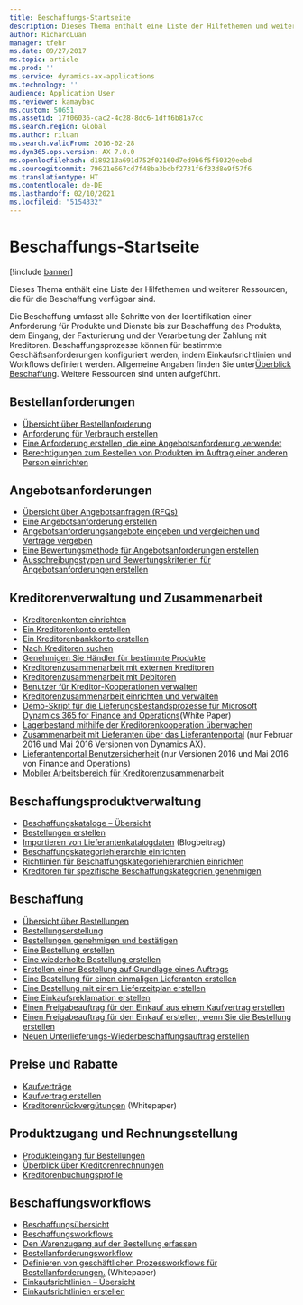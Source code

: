 ```yaml
---
title: Beschaffungs-Startseite
description: Dieses Thema enthält eine Liste der Hilfethemen und weiterer Ressourcen, die für die Beschaffung verfügbar sind.
author: RichardLuan
manager: tfehr
ms.date: 09/27/2017
ms.topic: article
ms.prod: ''
ms.service: dynamics-ax-applications
ms.technology: ''
audience: Application User
ms.reviewer: kamaybac
ms.custom: 50651
ms.assetid: 17f06036-cac2-4c28-8dc6-1dff6b81a7cc
ms.search.region: Global
ms.author: riluan
ms.search.validFrom: 2016-02-28
ms.dyn365.ops.version: AX 7.0.0
ms.openlocfilehash: d189213a691d752f02160d7ed9b6f5f60329eebd
ms.sourcegitcommit: 79621e667cd7f48ba3bdbf2731f6f33d8e9f57f6
ms.translationtype: HT
ms.contentlocale: de-DE
ms.lasthandoff: 02/10/2021
ms.locfileid: "5154332"
---
```

# <a name="procurement-and-sourcing-home-page"></a>Beschaffungs-Startseite

[!include [banner](../includes/banner.md)]

Dieses Thema enthält eine Liste der Hilfethemen und weiterer Ressourcen, die für die Beschaffung verfügbar sind.

Die Beschaffung umfasst alle Schritte von der Identifikation einer Anforderung für Produkte und Dienste bis zur Beschaffung des Produkts, dem Eingang, der Fakturierung und der Verarbeitung der Zahlung mit Kreditoren. Beschaffungsprozesse können für bestimmte Geschäftsanforderungen konfiguriert werden, indem Einkaufsrichtlinien und Workflows definiert werden. Allgemeine Angaben finden Sie unter[Überblick Beschaffung](procurement-sourcing-overview.md). Weitere Ressourcen sind unten aufgeführt.

## <a name="purchase-requisitions"></a>Bestellanforderungen
-   [Übersicht über Bestellanforderung](purchase-requisitions-overview.md)
-   [Anforderung für Verbrauch erstellen](tasks/create-requisition-consumption.md)
-   [Eine Anforderung erstellen, die eine Angebotsanforderung verwendet](tasks/create-requisition-uses-rfq.md)
-   [Berechtigungen zum Bestellen von Produkten im Auftrag einer anderen Person einrichten](tasks/set-up-permissions-ordering-products.md)

## <a name="requests-for-quotation"></a>Angebotsanforderungen
-   [Übersicht über Angebotsanfragen (RFQs)](request-quotations.md)
-   [Eine Angebotsanforderung erstellen](tasks/create-request-quotation.md)
-   [Angebotsanforderungsangebote eingeben und vergleichen und Verträge vergeben](tasks/enter-compare-rfq-bids-award-contracts.md)
-   [Eine Bewertungsmethode für Angebotsanforderungen erstellen](tasks/create-scoring-method-rfqs.md)
-   [Ausschreibungstypen und Bewertungskriterien für Angebotsanforderungen erstellen](tasks/create-solicitation-types-scoring-criteria-rfqs.md)

## <a name="vendor-management-and-collaboration"></a>Kreditorenverwaltung und Zusammenarbeit
-   [Kreditorenkonten einrichten](set-up-vendor-accounts.md)
-   [Ein Kreditorenkonto erstellen](tasks/create-vendor-account.md)
-   [Ein Kreditorenbankkonto erstellen](tasks/create-vendor-bank-account.md)
-   [Nach Kreditoren suchen](tasks/search-vendors.md)
-   [Genehmigen Sie Händler für bestimmte Produkte](tasks/approve-vendors-specific-products.md)
-   [Kreditorenzusammenarbeit mit externen Kreditoren](vendor-collaboration-work-external-vendors.md)
-   [Kreditorenzusammenarbeit mit Debitoren](vendor-collaboration-work-customers-dynamics-365-operations.md)
-   [Benutzer für Kreditor-Kooperationen verwalten](manage-vendor-collaboration-users.md)
-   [Kreditorenzusammenarbeit einrichten und verwalten](set-up-maintain-vendor-collaboration.md)
-   [Demo-Skript für die Lieferungsbestandsprozesse für Microsoft Dynamics 365 for Finance and Operations](https://www.microsoft.com/download/details.aspx?id=101945)(White Paper)
-   [Lagerbestand mithilfe der Kreditorenkooperation überwachen](../inventory/tasks/monitor-consignment-inventory-vendor-collaboration.md)
-   [Zusammenarbeit mit Lieferanten über das Lieferantenportal](collaborate-vendors-vendor-portal.md) (nur Februar 2016 und Mai 2016 Versionen von Dynamics AX).
-   [Lieferantenportal Benutzersicherheit](configure-security-vendor-portal-users.md) (nur Versionen 2016 und Mai 2016 von Finance and Operations)
-   [Mobiler Arbeitsbereich für Kreditorenzusammenarbeit](vendor-collaboration-mobile-workspace.md)

## <a name="procurement-product-management"></a>Beschaffungsproduktverwaltung
-   [Beschaffungskataloge – Übersicht](procurement-catalogs.md)
-   [Bestellungen erstellen](tasks/create-procurement-catalog.md)
-   [Importieren von Lieferantenkatalogdaten](https://blogs.msdn.microsoft.com/dynamicsaxscm/2016/05/25/vendor-catalogs-in-dynamics-ax/) (Blogbeitrag)
-   [Beschaffungskategoriehierarchie einrichten](tasks/set-up-procurement-category-hierarchy.md)
-   [Richtlinien für Beschaffungskategoriehierarchien einrichten](tasks/set-up-policies-procurement-category-hierarchies.md)
-   [Kreditoren für spezifische Beschaffungskategorien genehmigen](tasks/approve-vendors-specific-procurement-categories.md)

## <a name="procurement"></a>Beschaffung
-   [Übersicht über Bestellungen](purchase-order-overview.md)
-   [Bestellungserstellung](purchase-order-creation.md)
-   [Bestellungen genehmigen und bestätigen](purchase-order-approval-confirmation.md)
-   [Eine Bestellung erstellen](tasks/create-purchase-order.md)
-   [Eine wiederholte Bestellung erstellen](tasks/create-repeat-purchase-order.md)
-   [Erstellen einer Bestellung auf Grundlage eines Auftrags](../sales-marketing/tasks/create-purchase-order-sales-order.md)
-   [Eine Bestellung für einen einmaligen Lieferanten erstellen](tasks/create-purchase-order-one-time-supplier.md)
-   [Eine Bestellung mit einem Lieferzeitplan erstellen](tasks/create-purchase-order-delivery-schedule.md)
-   [Eine Einkaufsreklamation erstellen](tasks/create-purchase-return-order.md)
-   [Einen Freigabeauftrag für den Einkauf aus einem Kaufvertrag erstellen](tasks/create-purchase-release-order-purchase-agreement.md)
-   [Einen Freigabeauftrag für den Einkauf erstellen, wenn Sie die Bestellung erstellen](tasks/create-purchase-release-order-creating-purchase-order.md)
-   [Neuen Unterlieferungs-Wiederbeschaffungsauftrag erstellen](../inventory/tasks/create-consignment-replenishment-order.md)

## <a name="prices-and-discounts"></a>Preise und Rabatte
-   [Kaufverträge](purchase-agreements.md)
-   [Kaufvertrag erstellen](tasks/create-purchase-agreement.md)
-   [Kreditorenrückvergütungen](https://docs.microsoft.com/dynamics/s-e/) (Whitepaper)

## <a name="product-receipt-and-invoicing"></a>Produktzugang und Rechnungsstellung
-   [Produkteingang für Bestellungen](product-receipt-against-purchase-orders.md)
-   [Überblick über Kreditorenrechnungen](../../financials/accounts-payable/vendor-invoices-overview.md)
-   [Kreditorenbuchungsprofile](../../financials/accounts-payable/vendor-posting-profiles.md)

## <a name="procurement-and-sourcing-workflows"></a>Beschaffungsworkflows
-   [Beschaffungsübersicht](procurement-sourcing-overview.md)
-   [Beschaffungsworkflows](procurement-sourcing-workflows.md)
-   [Den Warenzugang auf der Bestellung erfassen](tasks/record-receipt-goods-purchase-order.md)
-   [Bestellanforderungsworkflow](purchase-requisitions-workflow.md)
-   [Definieren von geschäftlichen Prozessworkflows für Bestellanforderungen.](https://www.microsoft.com/download/details.aspx?id=101821) (Whitepaper)
-   [Einkaufsrichtlinien – Übersicht](purchase-policies.md)
-   [Einkaufsrichtlinien erstellen](tasks/create-purchasing-policies.md)



